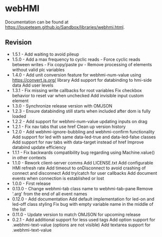 # webHMI

Documentation can be found at https://loupeteam.github.io/Sandbox/libraries/webhmi.html.

## Revision
- 1.5.1 - Add waiting to avoid pileup
- 1.5.0 - Add a max frequency to cyclic reads
	  	- Force cyclic reads between writes
	  	- Fix copy/paste pv
	  	- Remove processing of elements without valid plc variables
- 1.4.0 - Add unit conversion feature for webhmi-num-value using
		https://convert.js.org/ library
		Add support for databinding to hmi-side data
	   	Add user levels
- 1.3.1 - Fix missing write callbacks for root variables
		Fix checkbox behavior to reset var when unchecked
		Add invisible input custom element
- 1.3.0 - Synchronize release version with OMJSON
- 1.2.3 - Ensure databinding still starts when included after dom is fully loaded
- 1.2.2 - Add support for webhmi-num-value updating inputs on drag
- 1.2.1 - Fix nav tabs that use href
		Clean up version history
- 1.2.0 - Add webhmi-ignore-bubbling and webhmi-confirm functionality  
      	Add support for led with same data-led-true and data-led-false classes 
     	Add support for nav tabs with data-target instead of href
      	Improve databind update efficiency 
- 1.1.1 - Fix backwards compatibility bug regarding using Machine.value() in other contexts
- 1.1.0 - Rework client-server comms
		Add LICENSE.txt
		Add configurable HMI refresh rate
		Add timeout to onDisconnect to avoid crashing of connect and disconnect
		Add try/catch for user callbacks
		Add document events when connection is established or lost
- 1.0.0 - First release
- 0.13.0 - Change webhmi-tab class name to webhmi-tab-pane
		Remove '.arg' from the end of all event names
- 0.12.0 - Add documentation
		Add default implementation for led-on and led-off class styling
		Fix bug with empty variable name in the middle of the list
- 0.11.0 - Update version to match OMJSON for upcoming release
- 0.2.1 -	Add additional support for less used tags
		Add option support for .webhmi-text-value (options are not visible)
		Add textarea support for .webhmi-text-value
